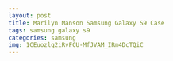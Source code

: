 ```yaml
---
layout: post
title: Marilyn Manson Samsung Galaxy S9 Case
tags: samsung galaxy s9
categories: samsung
img: 1CEuozlq2iRvFCU-MfJVAM_IRm4DcTQiC
---
```

